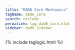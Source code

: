 ```yaml
---
title: "DAD6 Core Mechanics"
tagName: dad6_core
search: exclude
permalink: tag_dad6_core.html
sidebar: dad6_sidebar
---
```

{% include taglogic.html %}
